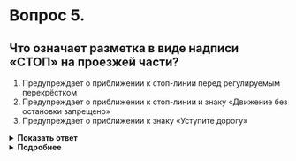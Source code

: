 # Вопрос 5.

## Что означает разметка в виде надписи «СТОП» на проезжей части?

1. Предупреждает о приближении к стоп-линии перед регулируемым перекрёстком
2. Предупреждает о приближении к стоп-линии и знаку «Движение без остановки запрещено»
3. Предупреждает о приближении к знаку «Уступите дорогу»

<details>
<summary><b>Показать ответ</b></summary>
Правильный ответ: 2
</details>
<details>
<summary><b>Подробнее</b></summary>
Разметка 1.21 (надпись «СТОП») предупреждает о приближении к стоп-линии (разметке 1.12), когда она применяется в сочетании со знаком 2.5 «Движение без остановки запрещено».
(«Горизонтальная разметка»)
</details>